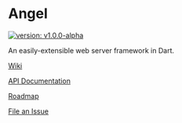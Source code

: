 # Angel
[![version: v1.0.0-alpha](https://img.shields.io/badge/pub-v1.0.0--alpha-blue.svg)](https://pub.dartlang.org/packages/angel_common)

An easily-extensible web server framework in Dart.

[Wiki](https://github.com/angel-dart/angel/wiki)

[API Documentation](http://www.dartdocs.org/documentation/angel_framework/latest)

[Roadmap](https://github.com/angel-dart/roadmap/blob/master/ROADMAP.md)

[File an Issue](https://github.com/angel-dart/roadmap/issues)
